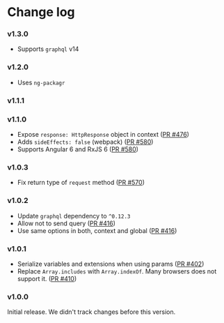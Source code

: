# Change log

### v1.3.0

- Supports `graphql` v14

### v1.2.0

- Uses `ng-packagr`

### v1.1.1

### v1.1.0

- Expose `response: HttpResponse` object in context ([PR #476](https://github.com/apollographql/apollo-angular/pull/476))
- Adds `sideEffects: false` (webpack) ([PR #580](https://github.com/apollographql/apollo-angular/pull/580))
- Supports Angular 6 and RxJS 6 ([PR #580](https://github.com/apollographql/apollo-angular/pull/580))

### v1.0.3

- Fix return type of `request` method ([PR #570](https://github.com/apollographql/apollo-angular/pull/570))

### v1.0.2

- Update `graphql` dependency to `^0.12.3`
- Allow not to send query
  ([PR #416](https://github.com/apollographql/apollo-angular/pull/416))
- Use same options in both, context and global
  ([PR #416](https://github.com/apollographql/apollo-angular/pull/416))

### v1.0.1

- Serialize variables and extensions when using params
  ([PR #402](https://github.com/apollographql/apollo-angular/pull/402))
- Replace `Array.includes` with `Array.indexOf`. Many browsers does not support
  it. ([PR #410](https://github.com/apollographql/apollo-angular/pull/410))

### v1.0.0

Initial release. We didn't track changes before this version.
